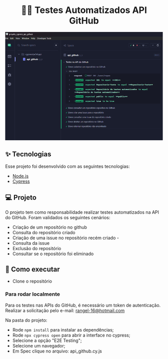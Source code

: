 <h1 align="center">🧑‍🎓 Testes Automatizados API GitHub</h1>

<p align="center"> 
    <img src="./public/imagemProjeto.png"/>
</p>

## ✨ Tecnologias

Esse projeto foi desenvolvido com as seguintes tecnologias:

- [Node.js](https://nodejs.org/en/)
- [Cypress](https://www.cypress.io/)

## 💻 Projeto

O projeto tem como responsabilidade realizar testes automatizados na API do GitHub. Foram validados os seguintes cenários:
- Criação de um repositório no github 
- Consulta do repositório criado 
- Criação de uma issue no repositório recém criado -
- Consulta da issue 
- Exclusão do repositório 
- Consultar se o repositório foi eliminado 


## 🚀 Como executar

- Clone o repositório

### Para rodar localmente

Para os testes nas APIs do GitHub, é necessário um token de autenticação. 
Realizar a solicitação pelo e-mail: rangel-16@hotmail.com

Na pasta do projeto:

- Rode `npm install` para instalar as dependências;
- Rode `npx cypress open` para abrir a interface no cypress;
- Selecione a opção "E2E Testing";
- Selecione um navegador;
- Em Spec clique no arquivo: api_github.cy.js
